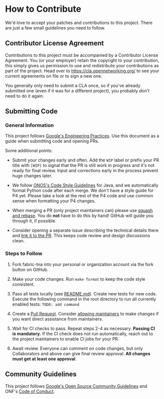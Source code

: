 <!--
Copyright 2020-present Open Networking Foundation
SPDX-License-Identifier: LicenseRef-ONF-Member-Only-1.0
-->

# How to Contribute

We'd love to accept your patches and contributions to this project. There are
just a few small guidelines you need to follow.

## Contributor License Agreement

Contributions to this project must be accompanied by a Contributor License
Agreement. You (or your employer) retain the copyright to your contribution,
this simply gives us permission to use and redistribute your contributions as
part of the project. Head over to <https://cla.opennetworking.org/> to see
your current agreements on file or to sign a new one.

You generally only need to submit a CLA once, so if you've already submitted one
(even if it was for a different project), you probably don't need to do it
again.

## Submitting Code

### General Information

This project follows [Google's Engineering Practices](https://google.github.io/eng-practices/review/developer/). Use this document as a guide when submitting code and opening PRs.

Some additional points:

- Submit your changes early and often. Add the `WIP` label or prefix your PR title with `[WIP]` to signal that the PR is still work in progress and it's not ready for final review. Input and corrections early in the process prevent huge changes later.

- We follow [ONOS's Code Style Guidelines](https://wiki.onosproject.org/display/ONOS/Code+Style+Guidelines) for Java, and we automatically format Python code after each merge. We don't have a style guide for P4 yet. Please take a look at the rest of the P4 code and use common sense when formatting your P4 changes.

- When merging a PR (only project maintainers can) please use [squash and rebase](https://help.github.com/en/github/collaborating-with-issues-and-pull-requests/about-pull-request-merges#squash-and-merge-your-pull-request-commits). You do **not** have to do this by hand! GitHub will guide you through it, if possible.

- Consider opening a separate issue describing the technical details there and [link it to the PR](https://help.github.com/en/github/managing-your-work-on-github/closing-issues-using-keywords). This keeps code review and design discussions clean.

### Steps to Follow

1. Fork fabric-tna into your personal or organization account via the fork button on GitHub.

2. Make your code changes. Run `make format` to keep the code style consistent.

3. Pass all tests locally (see [README.md](./README.md)). Create new tests for new code. Execute the following command in the root directory to run all currently enabled tests: `TODO: add command`

4. Create a [Pull Request](https://github.com/stratum/fabric-tna/compare). Consider [allowing maintainers](https://help.github.com/en/github/collaborating-with-issues-and-pull-requests/allowing-changes-to-a-pull-request-branch-created-from-a-fork) to make changes if you want direct assistance from maintainers.

5. Wait for CI checks to pass. Repeat steps 2-4 as necessary. **Passing CI is mandatory.** If the CI check does not run automatically, reach out to the project maintainers to enable CI jobs for your PR.

6. Await review. Everyone can comment on code changes, but only Collaborators and above can give final review approval. **All changes must get at least one approval**.

## Community Guidelines

This project follows [Google's Open Source Community Guidelines](https://opensource.google.com/conduct/) and ONF's [Code of Conduct](https://www.opennetworking.org/wp-content/themes/onf/img/onf-code-of-conduct.pdf).
